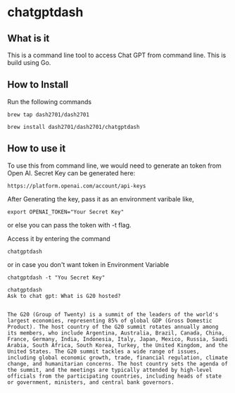 # chatgptdash

## What is it
This is a command line tool to access Chat GPT from command line.  This is build using Go.

## How to Install

Run the following commands

```
brew tap dash2701/dash2701
```

```
brew install dash2701/dash2701/chatgptdash
```

## How to use it 

To use this from command line, we would need to generate an token from Open AI. 
Secret Key can be generated here: 
``` 
https://platform.openai.com/account/api-keys
 ```

After Generating the key, pass it as an environment varibale like,

``` 
export OPENAI_TOKEN="Your Secret Key"
```

or else you can pass the token with -t flag.

Access it by entering the command 

```
chatgptdash
```
 
 or in case you don't want token in Environment Variable

```
chatgptdash -t "You Secret Key"
```



```
chatgptdash                                                                                                        
Ask to chat gpt: What is G20 hosted?  


The G20 (Group of Twenty) is a summit of the leaders of the world's largest economies, representing 85% of global GDP (Gross Domestic Product). The host country of the G20 summit rotates annually among its members, who include Argentina, Australia, Brazil, Canada, China, France, Germany, India, Indonesia, Italy, Japan, Mexico, Russia, Saudi Arabia, South Africa, South Korea, Turkey, the United Kingdom, and the United States. The G20 summit tackles a wide range of issues, including global economic growth, trade, financial regulation, climate change, and humanitarian concerns. The host country sets the agenda of the summit, and the meetings are typically attended by high-level officials from the participating countries, including heads of state or government, ministers, and central bank governors.
```



